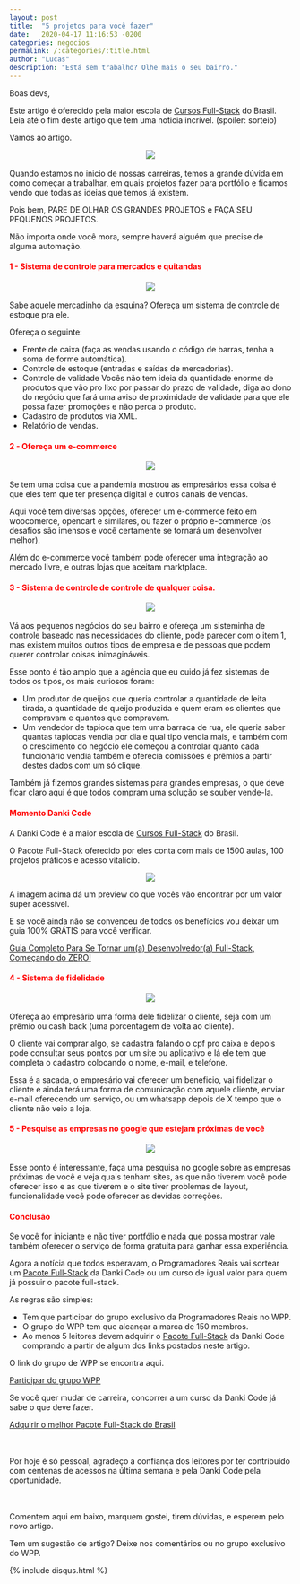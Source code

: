 ```yaml
---
layout: post
title:  "5 projetos para você fazer"
date:   2020-04-17 11:16:53 -0200
categories: negocios
permalink: /:categories/:title.html
author: "Lucas"
description: "Está sem trabalho? Olhe mais o seu bairro."
---
```


Boas devs,

Este artigo é oferecido pela maior escola de <a href="https://go.hotmart.com/T25055660L"  target="_blank">Cursos Full-Stack</a> do Brasil. Leia até o fim deste artigo que tem uma noticia incrível. (spoiler: sorteio)

Vamos ao artigo.

<div style="text-align: center;">
  <img src="/assets/imagens/negocios/projetos/engenheiros.jpg"/>
</div>
<br>
Quando estamos no inicio de nossas carreiras, temos a grande dúvida em como começar a trabalhar, em quais projetos fazer para portfólio e ficamos vendo que todas as ideias que temos já existem.

Pois bem, PARE DE OLHAR OS GRANDES PROJETOS e FAÇA SEU PEQUENOS PROJETOS.

Não importa onde você mora, sempre haverá alguém que precise de alguma automação.

<h4 style="color: red;">1 - Sistema de controle para mercados e quitandas</h4>

<div style="text-align: center;">
  <img src="/assets/imagens/negocios/projetos/controle_mercado.png"/>
</div>
<br>
Sabe aquele mercadinho da esquina? Ofereça um sistema de controle de estoque pra ele.

Ofereça o seguinte:

- Frente de caixa (faça as vendas usando o código de barras, tenha a soma de forme automática).
- Controle de estoque (entradas e saídas de mercadorias).
- Controle de validade
  Vocês não tem ideia da quantidade enorme de produtos que vão pro lixo por passar do prazo de validade, diga ao dono do negócio que fará uma aviso de proximidade de validade para que ele possa fazer promoções e não perca o produto.
- Cadastro de produtos via XML.
- Relatório de vendas.

<h4 style="color: red;">2 - Ofereça um e-commerce</h4>
<div style="text-align: center;">
  <img src="/assets/imagens/negocios/projetos/ecommerce.jpg"/>
</div>
<br>
Se tem uma coisa que a pandemia mostrou as empresários essa coisa é que eles tem que ter presença digital e outros canais de vendas.

Aqui você tem diversas opções, oferecer um e-commerce feito em woocomerce, opencart e similares, ou fazer o próprio e-commerce (os desafios são imensos e você certamente se tornará um desenvolver melhor).

Além do e-commerce você também pode oferecer uma integração ao mercado livre, e outras lojas que aceitam marktplace.

<h4 style="color: red;">3 - Sistema de controle de controle de qualquer coisa.</h4>
<div style="text-align: center;">
  <img src="/assets/imagens/negocios/projetos/controle_todos.jpg"/>
</div>
<br>
Vá aos pequenos negócios do seu bairro e ofereça um sisteminha de controle baseado nas necessidades do cliente, pode parecer com o item 1, mas existem muitos outros tipos de empresa e de pessoas que podem querer controlar coisas inimagináveis.

Esse ponto é tão amplo que a agência que eu cuido já fez sistemas de todos os tipos, os mais curiosos foram:
- Um produtor de queijos que queria controlar a quantidade de leita tirada, a quantidade de queijo produzida e quem eram os clientes que compravam e quantos que compravam.
- Um vendedor de tapioca que tem uma barraca de rua, ele queria saber quantas tapiocas vendia por dia e qual tipo vendia mais, e também com o crescimento do negócio ele começou a controlar quanto cada funcionário vendia também e oferecia comissões e prêmios a partir destes dados com um só clique.

Também já fizemos grandes sistemas para grandes empresas, o que deve ficar claro aqui é que todos compram uma solução se souber vende-la.

<h4 style="color: red;">Momento Danki Code</h4>

A Danki Code é a maior escola de <a href="https://go.hotmart.com/T25055660L" target="_blank">Cursos Full-Stack</a> do Brasil.

O Pacote Full-Stack oferecido por eles conta com mais de 1500 aulas, 100 projetos práticos e acesso vitalício.

<div style="text-align: center;">
  <img src="/assets/imagens/negocios/projetos/cursos.PNG"/>
</div>

A imagem acima dá um preview do que vocês vão encontrar por um valor super acessível.

E se você ainda não se convenceu de todos os benefícios vou deixar um guia 100% GRÁTIS para você verificar.

<a href="https://go.hotmart.com/T25055660L?ap=0672" target="_blank">Guia Completo Para Se Tornar um(a) Desenvolvedor(a) Full-Stack, Começando do ZERO!</a>

<h4 style="color: red;">4 - Sistema de fidelidade</h4>
<div style="text-align: center;">
  <img src="/assets/imagens/negocios/projetos/controle_mercado.png"/>
</div>
<br>
Ofereça ao empresário uma forma dele fidelizar o cliente, seja com um prêmio ou cash back (uma porcentagem de volta ao cliente).

O cliente vai comprar algo, se cadastra falando o cpf pro caixa e depois pode consultar seus pontos por um site ou aplicativo e lá ele tem que completa o cadastro colocando o nome, e-mail, e telefone.

Essa é a sacada, o empresário vai oferecer um beneficio, vai fidelizar o cliente e ainda terá uma forma de comunicação com aquele cliente, enviar e-mail oferecendo um serviço, ou um whatsapp depois de X tempo que o cliente não veio a loja.

<h4 style="color: red;">5 - Pesquise as empresas no google que estejam próximas de você</h4>
<div style="text-align: center;">
  <img src="/assets/imagens/negocios/projetos/google_search.png"/>
</div>
<br>
Esse ponto é interessante, faça uma pesquisa no google sobre as empresas próximas de você e veja quais tenham sites, as que não tiverem você pode oferecer isso e as que tiverem e o site tiver problemas de layout, funcionalidade você pode oferecer as devidas correções.

<h4 style="color: red;">Conclusão</h4>

Se você for iniciante e não tiver portfólio e nada que possa mostrar vale também oferecer o serviço de forma gratuita para ganhar essa experiência.

Agora a notícia que todos esperavam, o Programadores Reais vai sortear um <a href="https://go.hotmart.com/T25055660L" target="_blank">Pacote Full-Stack</a> da Danki Code ou um curso de igual valor para quem já possuir o pacote full-stack.

As regras são simples:

- Tem que participar do grupo exclusivo da Programadores Reais no WPP.
- O grupo do WPP tem que alcançar a marca de 150 membros.
- Ao menos 5 leitores devem adquirir o <a href="https://go.hotmart.com/T25055660L" target="_blank">Pacote Full-Stack</a> da Danki Code comprando a partir de algum dos links postados neste artigo.

O link do grupo de WPP se encontra aqui.

<a href="https://chat.whatsapp.com/KHya5ibxrqY8dS2fmdBSjM" target="_blank"> Participar do grupo WPP</a>

Se você quer mudar de carreira, concorrer a um curso da Danki Code já sabe o que deve fazer.

<a href="https://go.hotmart.com/T25055660L" target="_blank">Adquirir o melhor Pacote Full-Stack do Brasil</a>

<br><br>
Por hoje é só pessoal, agradeço a confiança dos leitores por ter contribuído com centenas de acessos na última semana e pela Danki Code pela oportunidade.

<br><br>
Comentem aqui em baixo, marquem gostei, tirem dúvidas, e esperem pelo novo artigo.

Tem um sugestão de artigo? Deixe nos comentários ou no grupo exclusivo do WPP.

{% include disqus.html %}

